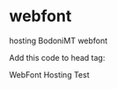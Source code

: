 # webfont
hosting BodoniMT webfont

Add this code to head tag:

<!DOCTYPE html>
<html>
WebFont Hosting Test
<head>
  <style>

    @import url('https://raw.githubusercontent.com/gaa23/gaa23/main/scl/fonts/Bodoni%20MT.css'); 
 
 </style>
</head>
